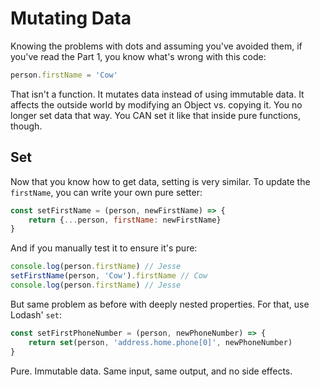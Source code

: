 # Mutating Data

Knowing the problems with dots and assuming you've avoided them, if you've read the Part 1, you know what's wrong with this code:

```javascript
person.firstName = 'Cow'
```

That isn't a function. It mutates data instead of using immutable data. It affects the outside world by modifying an Object vs. copying it. You no longer set data that way. You CAN set it like that inside pure functions, though.

## Set

Now that you know how to get data, setting is very similar. To update the `firstName`, you can write your own pure setter:

```javascript
const setFirstName = (person, newFirstName) => {
    return {...person, firstName: newFirstName}
}
```

And if you manually test it to ensure it's pure:

```javascript
console.log(person.firstName) // Jesse
setFirstName(person, 'Cow').firstName // Cow
console.log(person.firstName) // Jesse
```

But same problem as before with deeply nested properties. For that, use Lodash' `set`:

```javascript
const setFirstPhoneNumber = (person, newPhoneNumber) => {
    return set(person, 'address.home.phone[0]', newPhoneNumber)
}
```

Pure. Immutable data. Same input, same output, and no side effects.
